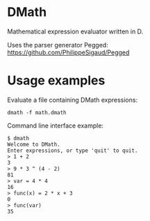 DMath
=====

Mathematical expression evaluator written in D.

Uses the parser generator Pegged: https://github.com/PhilippeSigaud/Pegged

Usage examples
=====

Evaluate a file containing DMath expressions:
```
dmath -f math.dmath
```

Command line interface example:
```
$ dmath
Welcome to DMath.
Enter expressions, or type 'quit' to quit.
> 1 + 2
3
> 9 * 3 ^ (4 - 2)
81
> var = 4 * 4
16
> func(x) = 2 * x + 3
0
> func(var)
35
```
